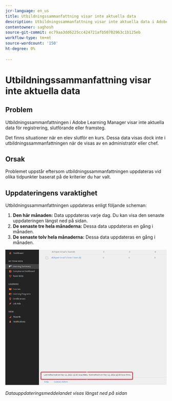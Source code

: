 ```yaml
---
jcr-language: en_us
title: Utbildningssammanfattning visar inte aktuella data
description: Utbildningssammanfattning visar inte aktuella data i Adobe Learning Manager
contentowner: saghosh
source-git-commit: ec79aa3dd6225cc424721afb50702963c1b125eb
workflow-type: tm+mt
source-wordcount: '150'
ht-degree: 0%

---
```




# Utbildningssammanfattning visar inte aktuella data

## Problem

Utbildningssammanfattningen i Adobe Learning Manager visar inte aktuella data för registrering, slutförande eller framsteg.

Det finns situationer när en elev slutför en kurs. Dessa data visas dock inte i utbildningssammanfattningen när de visas av en administratör eller chef.

## Orsak

Problemet uppstår eftersom utbildningssammanfattningen uppdateras vid olika tidpunkter baserat på de kriterier du har valt.

## Uppdateringens varaktighet

Utbildningssammanfattningen uppdateras enligt följande scheman:

1. **Den här månaden:** Data uppdateras varje dag. Du kan visa den senaste uppdateringen längst ned på sidan.
1. **De senaste tre hela månaderna:** Dessa data uppdateras en gång i månaden.
1. **De senaste tolv hela månaderna:** Dessa data uppdateras en gång i månaden.

![](assets/learning-summary.png)

*Datauppdateringsmeddelandet visas längst ned på sidan*
